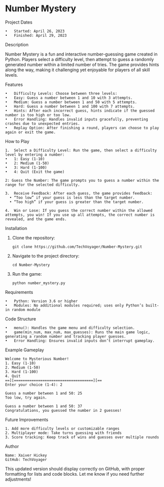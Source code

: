 # Number Mystery

Project Dates

	•	Started: April 26, 2023
	•	Finished: April 29, 2023

Description

Number Mystery is a fun and interactive number-guessing game created in Python. Players select a difficulty level, then attempt to guess a randomly generated number within a limited number of tries. The game provides hints along the way, making it challenging yet enjoyable for players of all skill levels.

Features

	•	Difficulty Levels: Choose between three levels:
	•	Easy: Guess a number between 1 and 10 with 3 attempts.
	•	Medium: Guess a number between 1 and 50 with 5 attempts.
	•	Hard: Guess a number between 1 and 100 with 7 attempts.
	•	Hints: After each incorrect guess, hints indicate if the guessed number is too high or too low.
	•	Error Handling: Handles invalid inputs gracefully, preventing crashes due to unexpected entries.
	•	Replay Option: After finishing a round, players can choose to play again or exit the game.

How to Play

	1.	Select a Difficulty Level: Run the game, then select a difficulty level by entering a number:
	•	1: Easy (1-10)
	•	2: Medium (1-50)
	•	3: Hard (1-100)
	•	4: Quit (Exit the game)

	2: Guess the Number: The game prompts you to guess a number within the range for the selected difficulty.

	3.	Receive Feedback: After each guess, the game provides feedback:
	  •	“Too low” if your guess is less than the target number.
	  •	“Too high” if your guess is greater than the target number.

	4.	Win or Lose: If you guess the correct number within the allowed attempts, you win! If you use up all attempts, the correct number is revealed, and the game ends.

Installation

1.	Clone the repository:

		git clone https://github.com/TechVoyager/Number-Mystery.git


2.	Navigate to the project directory:

		cd Number-Mystery


3.	Run the game:

		python number_mystery.py

Requirements

	•	Python: Version 3.6 or higher
	•	Modules: No additional modules required; uses only Python’s built-in random module

Code Structure

	•	menu(): Handles the game menu and difficulty selection.
	•	game(min_num, max_num, max_guesses): Runs the main game logic, generating a random number and tracking player guesses.
	•	Error Handling: Ensures invalid inputs don’t interrupt gameplay.

Example Gameplay

	Welcome to Mysterious Number!
	1. Easy (1-10)
	2. Medium (1-50)
	3. Hard (1-100)
	4. Quit
	==][====================================][==
	Enter your choice (1-4): 2

	Guess a number between 1 and 50: 25
	Too low, try again.

	Guess a number between 1 and 50: 37
	Congratulations, you guessed the number in 2 guesses!

Future Improvements

	1. Add more difficulty levels or customizable ranges
	2. Multiplayer mode: Take turns guessing with friends
	3. Score tracking: Keep track of wins and guesses over multiple rounds

Author

	Name: Xaiver Hickey
	GitHub: TechVoyager

This updated version should display correctly on GitHub, with proper formatting for lists and code blocks. Let me know if you need further adjustments!